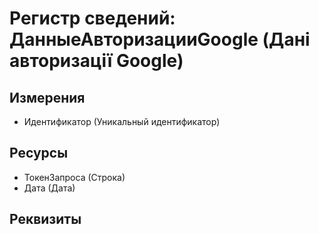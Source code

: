 ﻿# Регистр сведений: ДанныеАвторизацииGoogle (Дані авторизації Google)

## Измерения

- Идентификатор (Уникальный идентификатор)

## Ресурсы

- ТокенЗапроса (Строка)
- Дата (Дата)

## Реквизиты


